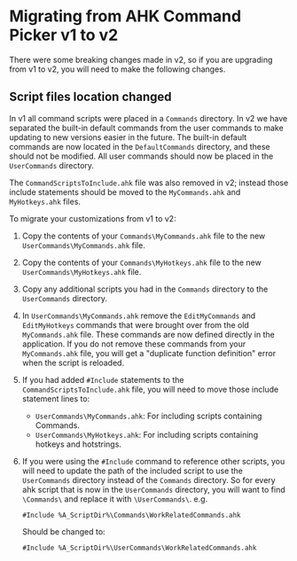 # Migrating from AHK Command Picker v1 to v2

There were some breaking changes made in v2, so if you are upgrading from v1 to v2, you will need to make the following changes.

## Script files location changed

In v1 all command scripts were placed in a `Commands` directory.
In v2 we have separated the built-in default commands from the user commands to make updating to new versions easier in the future.
The built-in default commands are now located in the `DefaultCommands` directory, and these should not be modified.
All user commands should now be placed in the `UserCommands` directory.

The `CommandScriptsToInclude.ahk` file was also removed in v2; instead those include statements should be moved to the `MyCommands.ahk` and `MyHotkeys.ahk` files.

To migrate your customizations from v1 to v2:

1. Copy the contents of your `Commands\MyCommands.ahk` file to the new `UserCommands\MyCommands.ahk` file.
1. Copy the contents of your `Commands\MyHotkeys.ahk` file to the new `UserCommands\MyHotkeys.ahk` file.
1. Copy any additional scripts you had in the `Commands` directory to the `UserCommands` directory.
1. In `UserCommands\MyCommands.ahk` remove the `EditMyCommands` and `EditMyHotkeys` commands that were brought over from the old `MyCommands.ahk` file.
   These commands are now defined directly in the application.
   If you do not remove these commands from your `MyCommands.ahk` file, you will get a "duplicate function definition" error when the script is reloaded.
1. If you had added `#Include` statements to the `CommandScriptsToInclude.ahk` file, you will need to move those include statement lines to:
   - `UserCommands\MyCommands.ahk`: For including scripts containing Commands.
   - `UserCommands\MyHotkeys.ahk`: For including scripts containing hotkeys and hotstrings.
1. If you were using the `#Include` command to reference other scripts, you will need to update the path of the included script to use the `UserCommands` directory instead of the `Commands` directory.
   So for every ahk script that is now in the `UserCommands` directory, you will want to find `\Commands\` and replace it with `\UserCommands\`.
   e.g.

   ```AutoHotkey
   #Include %A_ScriptDir%\Commands\WorkRelatedCommands.ahk
   ```

   Should be changed to:

   ```AutoHotkey
   #Include %A_ScriptDir%\UserCommands\WorkRelatedCommands.ahk
   ```
